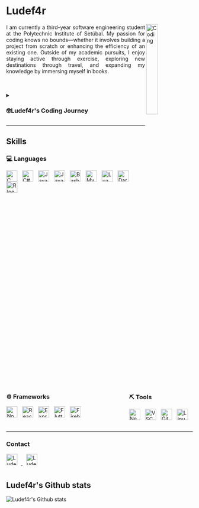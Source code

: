 # Ludef4r

<img background="transparent" align="right" width="25%" alt="Coding" src="https://i.pinimg.com/originals/e8/f4/53/e8f453469a3ec97ecd354df465d73913.gif">

<p align="justify" width="60%">
I am currently a third-year software engineering student at the Polytechnic Institute of Setúbal. My passion for coding knows no bounds—whether it involves building a project from scratch or enhancing the efficiency of an existing one. Outside of my academic pursuits, I enjoy staying active through exercise, exploring new destinations through travel, and expanding my knowledge by immersing myself in books.
</p>

<br />
<br />

<details>
    <summary><h3>🤓Ludef4r's Coding Journey </h3></summary>
    <p align="justify">
    My journey into the world of coding began at university, where I quickly discovered my passion for it. 
    My initial year had its challenges, with a few stumbles along the way, but it set the stage for a remarkable transformation. From my second year onward, I dedicated myself to mastery and growth. I expanded my programming language repertoire, enhancing my proficiency in familiar languages while diving into new ones. My exploration didn't stop there; I ventured into JavaScript, Dart, and other technologies, continually broadening my skills.
    This period of intense learning wasn't confined to academics alone. I embraced a healthier lifestyle, incorporating regular exercise, engaging more with literature, and forging stronger connections with peers. These changes brought a new balance to my life, fueling my progress in and out of the classroom.
    Now, in my third year, my journey has taken an exciting turn towards artificial intelligence, a field that has captivated my imagination and ambition. Additionally, I've embraced the Linux environment, appreciating its versatility and power for development work. This evolving journey has not only shaped my technical abilities but also instilled a deep passion for technology's potential to transform the world.
    </p>
</details>

---

## Skills

### 💻 Languages

<img align="left" alt="C logo" width="30px" style="padding-right:10px;" src="https://cdn.jsdelivr.net/gh/devicons/devicon@latest/icons/c/c-original.svg" />

<img align="left" alt="C# logo" width="30px" style="padding-right:10px;" src="https://cdn.jsdelivr.net/gh/devicons/devicon@latest/icons/csharp/csharp-original.svg" />

<img align="left" alt="Java logo" width="30px" style="padding-right:10px;" src="https://cdn.jsdelivr.net/gh/devicons/devicon@latest/icons/java/java-original.svg" />

<img align="left" alt="JavaScript logo" width="30px" style="padding-right:10px;" src="https://cdn.jsdelivr.net/gh/devicons/devicon@latest/icons/javascript/javascript-original.svg" />
          
<img align="left" alt="Bash logo" width="30px" style="padding-right:10px;" src="https://cdn.jsdelivr.net/gh/devicons/devicon@latest/icons/bash/bash-original.svg" />

<img align="left" alt="MySQL logo" width="30px" style="padding-right:10px;" src="https://cdn.jsdelivr.net/gh/devicons/devicon@latest/icons/mysql/mysql-plain-wordmark.svg" />

<img align="left" alt="Lua logo" width="30px" style="padding-right:10px;" src="https://cdn.jsdelivr.net/gh/devicons/devicon@latest/icons/lua/lua-original.svg" />
          
<img align="left" alt="Dart logo" width="30px" style="padding-right:10px;" src="https://cdn.jsdelivr.net/gh/devicons/devicon@latest/icons/dart/dart-original.svg" />

<img align="left" alt="R logo" width="30px" style="padding-right:10px;" src="https://cdn.jsdelivr.net/gh/devicons/devicon@latest/icons/r/r-original.svg" />

<br />

<div align="left" style="display:flex; justify-content:space-between; width: 100%; margin: 0px;">
<div>

### ⚙️ Frameworks

<img align="left" alt="Node logo" width="30px" style="padding-right:10px;" src="https://cdn.jsdelivr.net/gh/devicons/devicon@latest/icons/nodejs/nodejs-original-wordmark.svg" />

<img align="left" alt="React logo" width="30px" style="padding-right:10px;" src="https://cdn.jsdelivr.net/gh/devicons/devicon@latest/icons/react/react-original.svg" />

<img align="left" alt="Express logo" width="30px" style="padding-right:10px;" src="https://cdn.jsdelivr.net/gh/devicons/devicon@latest/icons/express/express-original-wordmark.svg" />

<img align="left" alt="Flutter logo" width="30px" style="padding-right:10px;" src="https://cdn.jsdelivr.net/gh/devicons/devicon@latest/icons/flutter/flutter-original.svg" />

<img align="left" alt="Firebase logo" width="30px" style="padding-right:10px;" src="https://cdn.jsdelivr.net/gh/devicons/devicon@latest/icons/firebase/firebase-original.svg" />

<br />
</div>

<div>
    
### ⛏️ Tools

<img align="left" alt="Neovim logo" width="30px" style="padding-right:10px;" src="https://cdn.jsdelivr.net/gh/devicons/devicon@latest/icons/neovim/neovim-original.svg" />

<img align="left" alt="VSCode logo" width="30px" style="padding-right:10px;" src="https://cdn.jsdelivr.net/gh/devicons/devicon@latest/icons/vscode/vscode-original.svg" />

<img align="left" alt="Git logo" width="30px" style="padding-right:10px;" src="https://cdn.jsdelivr.net/gh/devicons/devicon@latest/icons/git/git-original.svg" />

<img align="left" alt="Linux logo" width="30px" style="padding-right:10px;" src="https://cdn.jsdelivr.net/gh/devicons/devicon@latest/icons/linux/linux-original.svg" />

</div>
</div>

<br />

---

### Contact

<a align="left" style="padding-right:10px;" href="https://www.linkedin.com/in/luisfariamartins" target="blank">
    <img src="https://raw.githubusercontent.com/rahuldkjain/github-profile-readme-generator/master/src/images/icons/Social/linked-in-alt.svg" alt="Ludef4r Linkedin" width="30px" style="padding-right:10px;">
</a>

<a align="left" style="padding-right:10px;" href="https://instagram.com/luis.faria.martins" target="blank">
    <img src="https://raw.githubusercontent.com/rahuldkjain/github-profile-readme-generator/master/src/images/icons/Social/instagram.svg" alt="Ludef4r Instagram" width="30px" style="padding-right:10px;">
</a>

#

## Ludef4r's Github stats

![Ludef4r's Github stats](https://github-readme-streak-stats.herokuapp.com/?user=ludef4r&theme=dark&hide_border=false)
